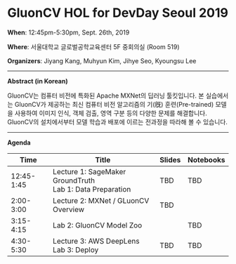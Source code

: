 # GluonCV HOL for DevDay Seoul 2019
**When**: 12:45pm-5:30pm, Sept. 26th, 2019

**Where**: 서울대학교 글로벌공학교육센터 5F 중회의실 (Room 519)

**Organizers**: Jiyang Kang, Muhyun Kim, Jihye Seo, Kyoungsu Lee

------

**Abstract (in Korean)**

GluonCV는 컴퓨터 비전에 특화된 Apache MXNet의 딥러닝 툴킷입니다. 본 실습에서는 GluonCV가 제공하는 최신 컴퓨터 비전 알고리즘의 기(旣) 훈련(Pre-trained) 모델을 사용하여 이미지 인식, 객체 검출, 영역 구분 등의 다양한 문제를 해결합니다. GluonCV의 설치에서부터 모델 학습과 배포에 이르는 전과정을 따라해 볼 수 있습니다.

------

**Agenda**

| Time       | Title                                                        | Slides | Notebooks |
| ---------- | ------------------------------------------------------------ | ------ | --------- |
| 12:45-1:45 | Lecture 1: SageMaker GroundTruth<br />Lab 1: Data Preparation | TBD    | TBD       |
| 2:00-3:00  | Lecture 2: MXNet / GLuonCV Overview                          | TBD    |           |
| 3:15-4:15  | Lab 2: GluonCV Model Zoo                                     |        | TBD       |
| 4:30-5:30  | Lecture 3: AWS DeepLens<br />Lab 3: Deploy                   | TBD    | TBD       |



